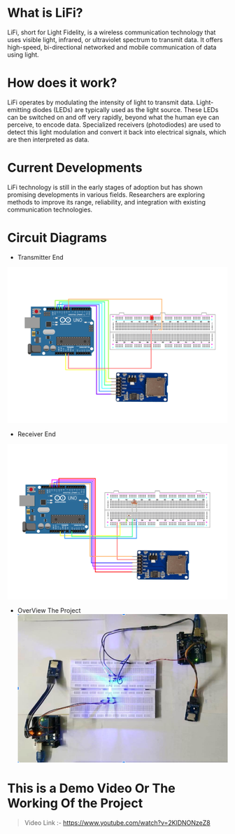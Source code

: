 # What is LiFi?
LiFi, short for Light Fidelity, is a wireless communication technology that uses visible light, infrared, or ultraviolet spectrum to transmit data. It offers high-speed, bi-directional networked and mobile communication of data using light.

# How does it work?
LiFi operates by modulating the intensity of light to transmit data. Light-emitting diodes (LEDs) are typically used as the light source. These LEDs can be switched on and off very rapidly, beyond what the human eye can perceive, to encode data. Specialized receivers (photodiodes) are used to detect this light modulation and convert it back into electrical signals, which are then interpreted as data.

# Current Developments
LiFi technology is still in the early stages of adoption but has shown promising developments in various fields. Researchers are exploring methods to improve its range, reliability, and integration with existing communication technologies.

# Circuit Diagrams

- Transmitter End

![alt text](Media/Project-Transmitter.png)

- Receiver End

![alt text](<Media/Project-Receiver end.png>)

- OverView The Project
![alt text](Media/OverView.png)

# This is a Demo Video Or The Working Of the Project

>Video Link :- https://www.youtube.com/watch?v=2KlDNONzeZ8


